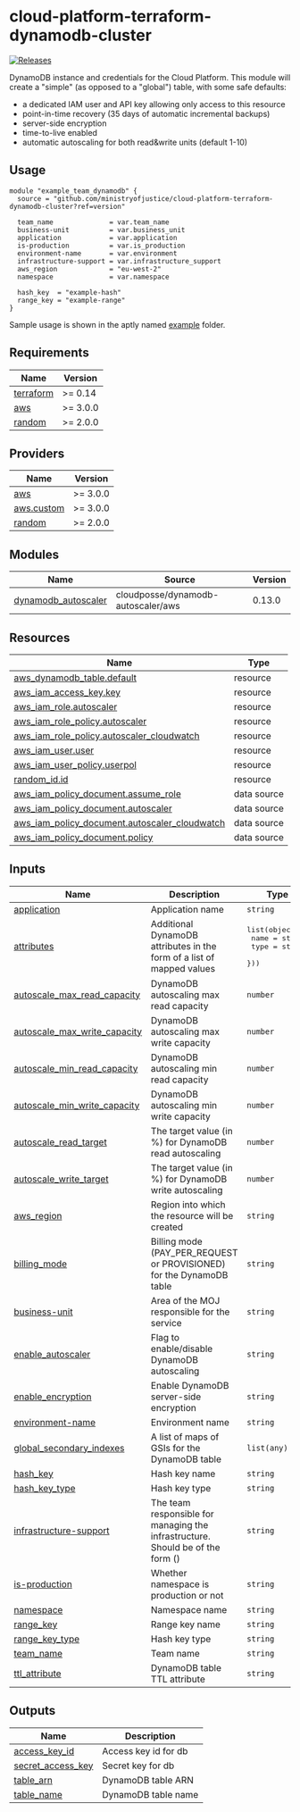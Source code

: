 # cloud-platform-terraform-dynamodb-cluster

[![Releases](https://img.shields.io/github/release/ministryofjustice/cloud-platform-terraform-dynamodb-cluster/all.svg?style=flat-square)](https://github.com/ministryofjustice/cloud-platform-terraform-dynamodb-cluster/releases)

DynamoDB instance and credentials for the Cloud Platform.
This module will create a "simple" (as opposed to a "global") table, with some safe defaults:
 - a dedicated IAM user and API key allowing only access to this resource
 - point-in-time recovery (35 days of automatic incremental backups)
 - server-side encryption
 - time-to-live enabled
 - automatic autoscaling for both read&write units (default 1-10)

## Usage

```hcl
module "example_team_dynamodb" {
  source = "github.com/ministryofjustice/cloud-platform-terraform-dynamodb-cluster?ref=version"

  team_name              = var.team_name
  business-unit          = var.business_unit
  application            = var.application
  is-production          = var.is_production
  environment-name       = var.environment
  infrastructure-support = var.infrastructure_support
  aws_region             = "eu-west-2"
  namespace              = var.namespace

  hash_key  = "example-hash"
  range_key = "example-range"
}
```

Sample usage is shown in the aptly named [example](example) folder.

<!-- BEGIN_TF_DOCS -->
## Requirements

| Name | Version |
|------|---------|
| <a name="requirement_terraform"></a> [terraform](#requirement\_terraform) | >= 0.14 |
| <a name="requirement_aws"></a> [aws](#requirement\_aws) | >= 3.0.0 |
| <a name="requirement_random"></a> [random](#requirement\_random) | >= 2.0.0 |

## Providers

| Name | Version |
|------|---------|
| <a name="provider_aws"></a> [aws](#provider\_aws) | >= 3.0.0 |
| <a name="provider_aws.custom"></a> [aws.custom](#provider\_aws.custom) | >= 3.0.0 |
| <a name="provider_random"></a> [random](#provider\_random) | >= 2.0.0 |

## Modules

| Name | Source | Version |
|------|--------|---------|
| <a name="module_dynamodb_autoscaler"></a> [dynamodb\_autoscaler](#module\_dynamodb\_autoscaler) | cloudposse/dynamodb-autoscaler/aws | 0.13.0 |

## Resources

| Name | Type |
|------|------|
| [aws_dynamodb_table.default](https://registry.terraform.io/providers/hashicorp/aws/latest/docs/resources/dynamodb_table) | resource |
| [aws_iam_access_key.key](https://registry.terraform.io/providers/hashicorp/aws/latest/docs/resources/iam_access_key) | resource |
| [aws_iam_role.autoscaler](https://registry.terraform.io/providers/hashicorp/aws/latest/docs/resources/iam_role) | resource |
| [aws_iam_role_policy.autoscaler](https://registry.terraform.io/providers/hashicorp/aws/latest/docs/resources/iam_role_policy) | resource |
| [aws_iam_role_policy.autoscaler_cloudwatch](https://registry.terraform.io/providers/hashicorp/aws/latest/docs/resources/iam_role_policy) | resource |
| [aws_iam_user.user](https://registry.terraform.io/providers/hashicorp/aws/latest/docs/resources/iam_user) | resource |
| [aws_iam_user_policy.userpol](https://registry.terraform.io/providers/hashicorp/aws/latest/docs/resources/iam_user_policy) | resource |
| [random_id.id](https://registry.terraform.io/providers/hashicorp/random/latest/docs/resources/id) | resource |
| [aws_iam_policy_document.assume_role](https://registry.terraform.io/providers/hashicorp/aws/latest/docs/data-sources/iam_policy_document) | data source |
| [aws_iam_policy_document.autoscaler](https://registry.terraform.io/providers/hashicorp/aws/latest/docs/data-sources/iam_policy_document) | data source |
| [aws_iam_policy_document.autoscaler_cloudwatch](https://registry.terraform.io/providers/hashicorp/aws/latest/docs/data-sources/iam_policy_document) | data source |
| [aws_iam_policy_document.policy](https://registry.terraform.io/providers/hashicorp/aws/latest/docs/data-sources/iam_policy_document) | data source |

## Inputs

| Name | Description | Type | Default | Required |
|------|-------------|------|---------|:--------:|
| <a name="input_application"></a> [application](#input\_application) | Application name | `string` | n/a | yes |
| <a name="input_attributes"></a> [attributes](#input\_attributes) | Additional DynamoDB attributes in the form of a list of mapped values | <pre>list(object({<br>    name = string<br>    type = string<br>  }))</pre> | `[]` | no |
| <a name="input_autoscale_max_read_capacity"></a> [autoscale\_max\_read\_capacity](#input\_autoscale\_max\_read\_capacity) | DynamoDB autoscaling max read capacity | `number` | `10` | no |
| <a name="input_autoscale_max_write_capacity"></a> [autoscale\_max\_write\_capacity](#input\_autoscale\_max\_write\_capacity) | DynamoDB autoscaling max write capacity | `number` | `10` | no |
| <a name="input_autoscale_min_read_capacity"></a> [autoscale\_min\_read\_capacity](#input\_autoscale\_min\_read\_capacity) | DynamoDB autoscaling min read capacity | `number` | `1` | no |
| <a name="input_autoscale_min_write_capacity"></a> [autoscale\_min\_write\_capacity](#input\_autoscale\_min\_write\_capacity) | DynamoDB autoscaling min write capacity | `number` | `1` | no |
| <a name="input_autoscale_read_target"></a> [autoscale\_read\_target](#input\_autoscale\_read\_target) | The target value (in %) for DynamoDB read autoscaling | `number` | `50` | no |
| <a name="input_autoscale_write_target"></a> [autoscale\_write\_target](#input\_autoscale\_write\_target) | The target value (in %) for DynamoDB write autoscaling | `number` | `50` | no |
| <a name="input_aws_region"></a> [aws\_region](#input\_aws\_region) | Region into which the resource will be created | `string` | `"eu-west-2"` | no |
| <a name="input_billing_mode"></a> [billing\_mode](#input\_billing\_mode) | Billing mode (PAY\_PER\_REQUEST or PROVISIONED) for the DynamoDB table | `string` | `"PROVISIONED"` | no |
| <a name="input_business-unit"></a> [business-unit](#input\_business-unit) | Area of the MOJ responsible for the service | `string` | `"mojdigital"` | no |
| <a name="input_enable_autoscaler"></a> [enable\_autoscaler](#input\_enable\_autoscaler) | Flag to enable/disable DynamoDB autoscaling | `string` | `"true"` | no |
| <a name="input_enable_encryption"></a> [enable\_encryption](#input\_enable\_encryption) | Enable DynamoDB server-side encryption | `string` | `"true"` | no |
| <a name="input_environment-name"></a> [environment-name](#input\_environment-name) | Environment name | `string` | n/a | yes |
| <a name="input_global_secondary_indexes"></a> [global\_secondary\_indexes](#input\_global\_secondary\_indexes) | A list of maps of GSIs for the DynamoDB table | `list(any)` | `[]` | no |
| <a name="input_hash_key"></a> [hash\_key](#input\_hash\_key) | Hash key name | `string` | n/a | yes |
| <a name="input_hash_key_type"></a> [hash\_key\_type](#input\_hash\_key\_type) | Hash key type | `string` | `"S"` | no |
| <a name="input_infrastructure-support"></a> [infrastructure-support](#input\_infrastructure-support) | The team responsible for managing the infrastructure. Should be of the form <team-name> (<team-email>) | `string` | n/a | yes |
| <a name="input_is-production"></a> [is-production](#input\_is-production) | Whether namespace is production or not | `string` | `"false"` | no |
| <a name="input_namespace"></a> [namespace](#input\_namespace) | Namespace name | `string` | n/a | yes |
| <a name="input_range_key"></a> [range\_key](#input\_range\_key) | Range key name | `string` | `""` | no |
| <a name="input_range_key_type"></a> [range\_key\_type](#input\_range\_key\_type) | Hash key type | `string` | `"S"` | no |
| <a name="input_team_name"></a> [team\_name](#input\_team\_name) | Team name | `string` | n/a | yes |
| <a name="input_ttl_attribute"></a> [ttl\_attribute](#input\_ttl\_attribute) | DynamoDB table TTL attribute | `string` | `"Expires"` | no |

## Outputs

| Name | Description |
|------|-------------|
| <a name="output_access_key_id"></a> [access\_key\_id](#output\_access\_key\_id) | Access key id for db |
| <a name="output_secret_access_key"></a> [secret\_access\_key](#output\_secret\_access\_key) | Secret key for db |
| <a name="output_table_arn"></a> [table\_arn](#output\_table\_arn) | DynamoDB table ARN |
| <a name="output_table_name"></a> [table\_name](#output\_table\_name) | DynamoDB table name |
<!-- END_TF_DOCS -->
